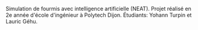 Simulation de fourmis avec intelligence artificielle (NEAT).
Projet réalisé en 2e année d'école d'ingénieur à Polytech Dijon.
Étudiants: Yohann Turpin et Lauric Géhu.
